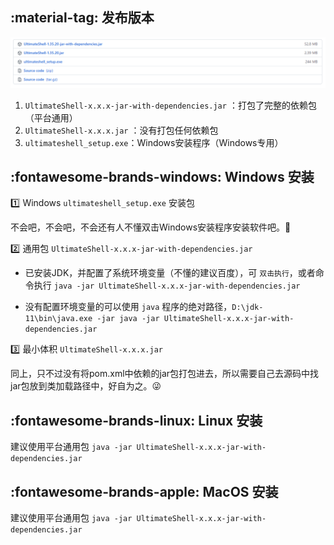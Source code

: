## :material-tag: 发布版本

![image-20220121152048112](images/index/image-20220121152048112.png)

1. `UltimateShell-x.x.x-jar-with-dependencies.jar` ：打包了完整的依赖包（平台通用）
2. `UltimateShell-x.x.x.jar` ：没有打包任何依赖包
3. `ultimateshell_setup.exe`：Windows安装程序（Windows专用）

## :fontawesome-brands-windows: Windows 安装

:one: Windows `ultimateshell_setup.exe` 安装包

不会吧，不会吧，不会还有人不懂双击Windows安装程序安装软件吧。:zany_face:

:two: 通用包 `UltimateShell-x.x.x-jar-with-dependencies.jar`  

- 已安装JDK，并配置了系统环境变量（不懂的建议百度），可 `双击执行`，或者命令执行 `java -jar UltimateShell-x.x.x-jar-with-dependencies.jar ` 

- 没有配置环境变量的可以使用 `java` 程序的绝对路径，`D:\jdk-11\bin\java.exe -jar java -jar UltimateShell-x.x.x-jar-with-dependencies.jar`

:three: 最小体积 `UltimateShell-x.x.x.jar` 

同上，只不过没有将pom.xml中依赖的jar包打包进去，所以需要自己去源码中找jar包放到类加载路径中，好自为之。:stuck_out_tongue_winking_eye:



## :fontawesome-brands-linux: Linux 安装

建议使用平台通用包  `java -jar UltimateShell-x.x.x-jar-with-dependencies.jar ` 





## :fontawesome-brands-apple: MacOS 安装

建议使用平台通用包  `java -jar UltimateShell-x.x.x-jar-with-dependencies.jar ` 







